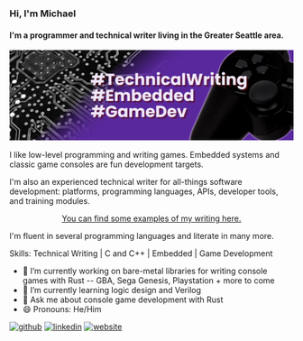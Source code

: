 ### Hi, I'm Michael
#### I'm a programmer and technical writer living in the Greater Seattle area.
![I'm a programmer and technical writer living in the Greater Seattle area.](https://raw.githubusercontent.com/ravyne/ravyne/main/images/github-banner.png)

I like low-level programming and writing games. Embedded systems and classic game consoles are fun development targets.

I'm also an experienced technical writer for all-things software development: platforms, programming languages, APIs, developer tools, and training modules.

<p align="center">
<a href="https://ravyne.github.io/writing-samples.html">You can find some examples of my writing here.</a>
</p>

I'm fluent in several programming languages and literate in many more.

Skills: Technical Writing | C and C++ | Embedded | Game Development

- 🔭 I’m currently working on bare-metal libraries for writing console games with Rust -- GBA, Sega Genesis, Playstation + more to come
- 🌱 I’m currently learning logic design and Verilog 
- 💬 Ask me about console game development with Rust 
- 😄 Pronouns: He/Him 


[<img src='https://cdn.jsdelivr.net/npm/simple-icons@3.0.1/icons/github.svg' alt='github' height='40'>](https://github.com/ravyne)  [<img src='https://cdn.jsdelivr.net/npm/simple-icons@3.0.1/icons/linkedin.svg' alt='linkedin' height='40'>](https://www.linkedin.com/in/michaelthompsonseattle/)  [<img src='https://cdn.jsdelivr.net/npm/simple-icons@3.0.1/icons/icloud.svg' alt='website' height='40'>](https://ravyne.github.io/)  

<!--
[![Top Langs](https://github-readme-stats.vercel.app/api/top-langs/?username=ravyne)](https://github.com/anuraghazra/github-readme-stats)

![GitHub stats](https://github-readme-stats.vercel.app/api?username=ravyne&show_icons=true&count_private=true)  
-->

